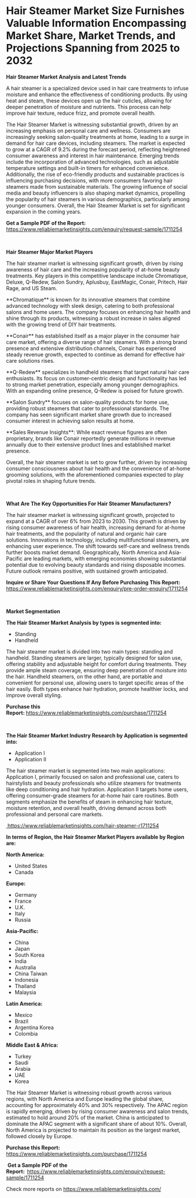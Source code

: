 <p><h1>Hair Steamer Market Size Furnishes Valuable Information Encompassing Market Share, Market Trends, and Projections Spanning from 2025 to 2032</h1></p><p><strong>Hair Steamer Market Analysis and Latest Trends</strong></p>
<p><p>A hair steamer is a specialized device used in hair care treatments to infuse moisture and enhance the effectiveness of conditioning products. By using heat and steam, these devices open up the hair cuticles, allowing for deeper penetration of moisture and nutrients. This process can help improve hair texture, reduce frizz, and promote overall health.</p><p>The Hair Steamer Market is witnessing substantial growth, driven by an increasing emphasis on personal care and wellness. Consumers are increasingly seeking salon-quality treatments at home, leading to a surge in demand for hair care devices, including steamers. The market is expected to grow at a CAGR of 9.2% during the forecast period, reflecting heightened consumer awareness and interest in hair maintenance. Emerging trends include the incorporation of advanced technologies, such as adjustable temperature settings and built-in timers for enhanced convenience. Additionally, the rise of eco-friendly products and sustainable practices is influencing purchasing decisions, with more consumers favoring hair steamers made from sustainable materials. The growing influence of social media and beauty influencers is also shaping market dynamics, propelling the popularity of hair steamers in various demographics, particularly among younger consumers. Overall, the Hair Steamer Market is set for significant expansion in the coming years.</p></p>
<p><strong>Get a Sample PDF of the Report:&nbsp;</strong> <a href="https://www.reliablemarketinsights.com/enquiry/request-sample/1711254?utm_campaign=2943&utm_medium=2&utm_source=Github&utm_content=ia&utm_term=27032025&utm_id=hair-steamer">https://www.reliablemarketinsights.com/enquiry/request-sample/1711254</a></p>
<p>&nbsp;</p>
<p><strong>Hair Steamer Major Market Players</strong></p>
<p><p>The hair steamer market is witnessing significant growth, driven by rising awareness of hair care and the increasing popularity of at-home beauty treatments. Key players in this competitive landscape include Chromatique, Deluxe, Q-Redew, Salon Sundry, Aplusbuy, EastMagic, Conair, Pritech, Hair Rage, and US Steam.</p><p>**Chromatique** is known for its innovative steamers that combine advanced technology with sleek design, catering to both professional salons and home users. The company focuses on enhancing hair health and shine through its products, witnessing a robust increase in sales aligned with the growing trend of DIY hair treatments.</p><p>**Conair** has established itself as a major player in the consumer hair care market, offering a diverse range of hair steamers. With a strong brand presence and extensive distribution channels, Conair has experienced steady revenue growth, expected to continue as demand for effective hair care solutions rises.</p><p>**Q-Redew** specializes in handheld steamers that target natural hair care enthusiasts. Its focus on customer-centric design and functionality has led to strong market penetration, especially among younger demographics. With an expanding online presence, Q-Redew is poised for future growth.</p><p>**Salon Sundry** focuses on salon-quality products for home use, providing robust steamers that cater to professional standards. The company has seen significant market share growth due to increased consumer interest in achieving salon results at home.</p><p>**Sales Revenue Insights**: While exact revenue figures are often proprietary, brands like Conair reportedly generate millions in revenue annually due to their extensive product lines and established market presence.</p><p>Overall, the hair steamer market is set to grow further, driven by increasing consumer consciousness about hair health and the convenience of at-home grooming solutions, with the aforementioned companies expected to play pivotal roles in shaping future trends.</p></p>
<p>&nbsp;</p>
<p><strong>What Are The Key Opportunities For Hair Steamer Manufacturers?</strong></p>
<p><p>The hair steamer market is witnessing significant growth, projected to expand at a CAGR of over 6% from 2023 to 2030. This growth is driven by rising consumer awareness of hair health, increasing demand for at-home hair treatments, and the popularity of natural and organic hair care solutions. Innovations in technology, including multifunctional steamers, are enhancing user experience. The shift towards self-care and wellness trends further boosts market demand. Geographically, North America and Asia-Pacific are leading markets, with emerging economies showing substantial potential due to evolving beauty standards and rising disposable incomes. Future outlook remains positive, with sustained growth anticipated.</p></p>
<p><strong>Inquire or Share Your Questions If Any Before Purchasing This Report:</strong> <a href="https://www.reliablemarketinsights.com/enquiry/pre-order-enquiry/1711254?utm_campaign=2943&utm_medium=2&utm_source=Github&utm_content=ia&utm_term=27032025&utm_id=hair-steamer">https://www.reliablemarketinsights.com/enquiry/pre-order-enquiry/1711254</a></p>
<p>&nbsp;</p>
<p><strong>Market Segmentation</strong></p>
<p><strong>The Hair Steamer Market Analysis by types is segmented into:</strong></p>
<p><ul><li>Standing</li><li>Handheld</li></ul></p>
<p><p>The hair steamer market is divided into two main types: standing and handheld. Standing steamers are larger, typically designed for salon use, offering stability and adjustable height for comfort during treatments. They provide ample steam coverage, ensuring deep penetration of moisture into the hair. Handheld steamers, on the other hand, are portable and convenient for personal use, allowing users to target specific areas of the hair easily. Both types enhance hair hydration, promote healthier locks, and improve overall styling.</p></p>
<p><strong>Purchase this Report:&nbsp;</strong><a href="https://www.reliablemarketinsights.com/purchase/1711254?utm_campaign=2943&utm_medium=2&utm_source=Github&utm_content=ia&utm_term=27032025&utm_id=hair-steamer">https://www.reliablemarketinsights.com/purchase/1711254</a></p>
<p>&nbsp;</p>
<p><strong>The Hair Steamer Market Industry Research by Application is segmented into:</strong></p>
<p><ul><li>Application I</li><li>Application II</li></ul></p>
<p><p>The hair steamer market is segmented into two main applications: Application I, primarily focused on salon and professional use, caters to hairstylists and beauty professionals who utilize steamers for treatments like deep conditioning and hair hydration. Application II targets home users, offering consumer-grade steamers for at-home hair care routines. Both segments emphasize the benefits of steam in enhancing hair texture, moisture retention, and overall health, driving demand across both professional and personal care markets.</p></p>
<p><a href="https://www.reliablemarketinsights.com/hair-steamer-r1711254?utm_campaign=2943&utm_medium=2&utm_source=Github&utm_content=ia&utm_term=27032025&utm_id=hair-steamer">&nbsp;https://www.reliablemarketinsights.com/hair-steamer-r1711254</a></p>
<p><strong>In terms of Region, the Hair Steamer Market Players available by Region are:</strong></p>
<p>
    <p> <strong> North America: </strong>
        <ul>
            <li>United States</li>
            <li>Canada</li>
        </ul>
        </p> 
    <p> <strong> Europe: </strong>
        <ul>
            <li>Germany</li>
            <li>France</li>
            <li>U.K.</li>
            <li>Italy</li>
            <li>Russia</li>
        </ul>
        </p> 
    <p> <strong> Asia-Pacific: </strong>
        <ul>
            <li>China</li>
            <li>Japan</li>
            <li>South Korea</li>
            <li>India</li>
            <li>Australia</li>
            <li>China Taiwan</li>
            <li>Indonesia</li>
            <li>Thailand</li>
            <li>Malaysia</li>
        </ul>
        </p> 
    <p> <strong> Latin America: </strong>
        <ul>
            <li>Mexico</li>
            <li>Brazil</li>
            <li>Argentina Korea</li>
            <li>Colombia</li>
        </ul>
        </p> 
    <p> <strong> Middle East & Africa: </strong>
        <ul>
            <li>Turkey</li>
            <li>Saudi</li>
            <li>Arabia</li>
            <li>UAE</li>
            <li>Korea</li>
        </ul>
    </p>
    </p>
<p><p>The Hair Steamer Market is witnessing robust growth across various regions, with North America and Europe leading the global share, accounting for approximately 40% and 30% respectively. The APAC region is rapidly emerging, driven by rising consumer awareness and salon trends, estimated to hold around 20% of the market. China is anticipated to dominate the APAC segment with a significant share of about 10%. Overall, North America is projected to maintain its position as the largest market, followed closely by Europe.</p></p>
<p><strong>Purchase this Report: </strong><a href="https://www.reliablemarketinsights.com/purchase/1711254?utm_campaign=2943&utm_medium=2&utm_source=Github&utm_content=ia&utm_term=27032025&utm_id=hair-steamer">https://www.reliablemarketinsights.com/purchase/1711254</a></p>
<p>&nbsp;<strong>Get a Sample PDF of the Report:&nbsp;&nbsp;</strong><a href="https://www.reliablemarketinsights.com/enquiry/request-sample/1711254?utm_campaign=2943&utm_medium=2&utm_source=Github&utm_content=ia&utm_term=27032025&utm_id=hair-steamer">https://www.reliablemarketinsights.com/enquiry/request-sample/1711254</a></p>
<p><strong></strong></p>
<p>Check more reports on <a href="https://www.reliablemarketinsights.com/?utm_campaign=2943&utm_medium=2&utm_source=Github&utm_content=ia&utm_term=27032025&utm_id=hair-steamer">https://www.reliablemarketinsights.com/</a></p>